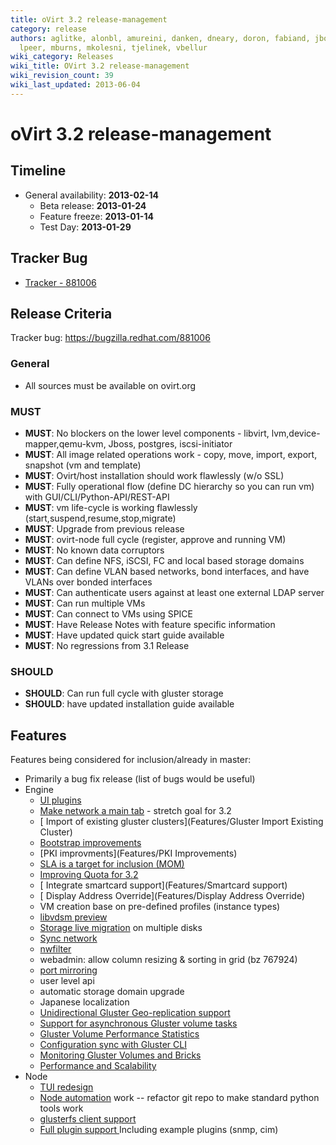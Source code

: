 ```yaml
---
title: oVirt 3.2 release-management
category: release
authors: aglitke, alonbl, amureini, danken, dneary, doron, fabiand, jboggs, liran.zelkha,
  lpeer, mburns, mkolesni, tjelinek, vbellur
wiki_category: Releases
wiki_title: OVirt 3.2 release-management
wiki_revision_count: 39
wiki_last_updated: 2013-06-04
---
```


# oVirt 3.2 release-management

## Timeline

*   General availability: **2013-02-14**
    -   Beta release: **2013-01-24**
    -   Feature freeze: **2013-01-14**
    -   Test Day: **2013-01-29**

## Tracker Bug

*   [Tracker - 881006](https://bugzilla.redhat.com/show_bug.cgi?id=881006)

## Release Criteria

Tracker bug: <https://bugzilla.redhat.com/881006>

### General

*   All sources must be available on ovirt.org

### MUST

*   **MUST**: No blockers on the lower level components - libvirt, lvm,device-mapper,qemu-kvm, Jboss, postgres, iscsi-initiator
*   **MUST**: All image related operations work - copy, move, import, export, snapshot (vm and template)
*   **MUST**: Ovirt/host installation should work flawlessly (w/o SSL)
*   **MUST**: Fully operational flow (define DC hierarchy so you can run vm) with GUI/CLI/Python-API/REST-API
*   **MUST**: vm life-cycle is working flawlessly (start,suspend,resume,stop,migrate)
*   **MUST**: Upgrade from previous release
*   **MUST**: ovirt-node full cycle (register, approve and running VM)
*   **MUST**: No known data corruptors
*   **MUST**: Can define NFS, iSCSI, FC and local based storage domains
*   **MUST**: Can define VLAN based networks, bond interfaces, and have VLANs over bonded interfaces
*   **MUST**: Can authenticate users against at least one external LDAP server
*   **MUST**: Can run multiple VMs
*   **MUST**: Can connect to VMs using SPICE
*   **MUST**: Have Release Notes with feature specific information
*   **MUST**: Have updated quick start guide available
*   **MUST**: No regressions from 3.1 Release

### SHOULD

*   **SHOULD**: Can run full cycle with gluster storage
*   **SHOULD**: have updated installation guide available

## Features

Features being considered for inclusion/already in master:

*   Primarily a bug fix release (list of bugs would be useful)
*   Engine
    -   [ UI plugins](Features/UIPlugins)
    -   [ Make network a main tab](Feature/NetworkMainTab) - stretch goal for 3.2
    -   [ Import of existing gluster clusters](Features/Gluster Import Existing Cluster)
    -   [Bootstrap improvements](Features/Bootstrap_Improvements)
    -   [PKI improvments](Features/PKI Improvements)
    -   [ SLA is a target for inclusion (MOM)](SLA-mom)
    -   [ Improving Quota for 3.2](Features/Quota-3.2)
    -   [ Integrate smartcard support](Features/Smartcard support)
    -   [ Display Address Override](Features/Display Address Override)
    -   VM creation base on pre-defined profiles (instance types)
    -   [ libvdsm preview](Features/libvdsm)
    -   [ Storage live migration](Features/Design/StorageLiveMigration) on multiple disks
    -   [ Sync network](SetupNetworks_SyncNetworks)
    -   [ nwfilter](Features/Design/Network/NetworkFiltering)
    -   webadmin: allow column resizing & sorting in grid (bz 767924)
    -   [ port mirroring](Features/PortMirroring)
    -   user level api
    -   automatic storage domain upgrade
    -   Japanese localization
    -   [ Unidirectional Gluster Geo-replication support](Features/Gluster_Geo_Replication)
    -   [ Support for asynchronous Gluster volume tasks](Features/Gluster_Volume_Asynchronous_Tasks_Management)
    -   [ Gluster Volume Performance Statistics](Features/Gluster_Volume_Performance_Statistics)
    -   [ Configuration sync with Gluster CLI](Features/Gluster_Sync_Configuration_With_CLI)
    -   [ Monitoring Gluster Volumes and Bricks](Features/GlusterVolumeAdvancedDetails)
    -   [ Performance and Scalability](Features/Performance_And_Scalability)
*   Node
    -   [ TUI redesign](Features/TUIredesign)
    -   [ Node automation](Features/NodeAutomation) work -- refactor git repo to make standard python tools work
    -   [ glusterfs client support](Node_Glusterfs_Support)
    -   [Full plugin support ](Features/Plugins) Including example plugins (snmp, cim)


